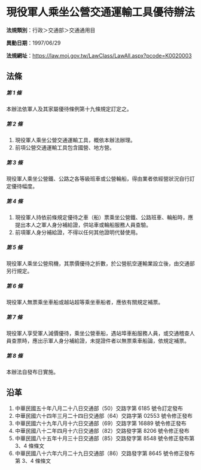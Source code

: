 # 現役軍人乘坐公營交通運輸工具優待辦法

**法規類別**：行政＞交通部＞交通通用目

**異動日期**：1997/06/29  

**法規網址**：https://law.moj.gov.tw/LawClass/LawAll.aspx?pcode=K0020003





## 法條
##### 第 1 條
本辦法依軍人及其家屬優待條例第十九條規定訂定之。

##### 第 2 條
1. 現役軍人乘坐公營交通運輸工具，概依本辦法辦理。
1. 前項公營交通運輸工具包含國營、地方營。

##### 第 3 條
現役軍人乘坐公營鐵、公路之各等級班車或公營輪船，得由業者依經營狀況自行訂定優待幅度。

##### 第 4 條
1. 現役軍人持依前條規定優待之車（船）票乘坐公營鐵、公路班車、輪船時，應提出本人之軍人身分補給證，供站車或輪船服務人員查驗。
1. 前項軍人身分補給證，不得以任何其他證明代替使用。

##### 第 5 條
現役軍人乘坐公營飛機，其票價優待之折數，於公營航空運輸業設立後，由交通部另行規定。

##### 第 6 條
現役軍人無票乘坐車船或越站超等乘坐車船者，應依有關規定補票。

##### 第 7 條
現役軍人享受軍人減價優待，乘坐公營車船，遇站埠車船服務人員，或交通稽查人員查票時，應出示軍人身分補給證，未提證件者以無票乘車船論，依規定補票。

##### 第 8 條
本辦法自發布日實施。

## 沿革
1. 中華民國五十年八月二十八日交通部（50）交路字第 6185 號令訂定發布
1. 中華民國六十四年三月二十四日交通部（64）交路字第 02553  號令修正發布
1. 中華民國六十九年八月十六日交通部（69）交路字第 16889  號令修正發布
1. 中華民國八十二年四月十六日交通部（82）交路發字第 8206 號令修正發布
1. 中華民國八十五年十月三十日交通部（85）交路發字第 8548 號令修正發布第 3、4 條條文
1. 中華民國八十六年六月二十九日交通部（86）交路發字第 8645 號令修正發布第 3、4 條條文
